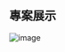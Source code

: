 ## 專案展示

![image](https://github.com/Mapleyoyo/Python/blob/main/%E5%B0%88%E9%A1%8C/%E5%B0%88%E6%A1%88%E5%B1%95%E7%A4%BA/Image%208.png)


